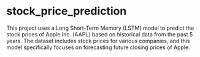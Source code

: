 # stock_price_prediction
This project uses a Long Short-Term Memory (LSTM) model to predict the stock prices of Apple Inc. (AAPL) based on historical data from the past 5 years. The dataset includes stock prices for various companies, and this model specifically focuses on forecasting future closing prices of Apple.
